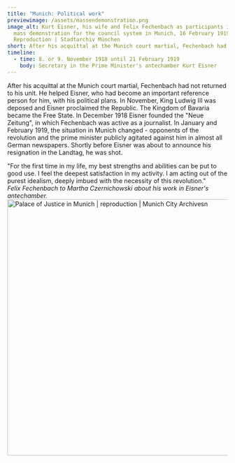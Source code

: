 ```yaml
---
title: "Munich: Political work"
previewimage: /assets/massendemonstration.png
image_alt: Kurt Eisner, his wife and Felix Fechenbach as participants in the
  mass demonstration for the council system in Munich, 16 February 1919 |
  Reproduction | Stadtarchiv München
short: After his acquittal at the Munich court martial, Fechenbach had not...
timeline:
  - time: 8. or 9. November 1918 until 21 February 1919
    body: Secretary in the Prime Minister's antechamber Kurt Eisner
---
```

After his acquittal at the Munich court martial, Fechenbach had not returned to his unit. He helped Eisner, who had become an important reference person for him, with his political plans. In November, King Ludwig III was deposed and Eisner proclaimed the Republic. The Kingdom of Bavaria became the Free State. In December 1918 Eisner founded the "Neue Zeitung", in which Fechenbach was active as a journalist. In January and February 1919, the situation in Munich changed - opponents of the revolution and the prime minister publicly agitated against him in almost all German newspapers. Shortly before Eisner was about to announce his resignation in the Landtag, he was shot.

<InformationBox>
"For the first time in my life, my best strengths and abilities can be put to good use. I feel the deepest satisfaction in my activity. I am acting out of the purest idealism, deeply imbued with the necessity of this revolution."
<br/>
<i>Felix Fechenbach to Martha Czernichowski about his work in Eisner's antechamber.</i>
</InformationBox>


<Image src="/assets/justizpalast.png" alt="Palace of Justice in Munich | reproduction | Munich City Archivesn" width="796" height="587" />
